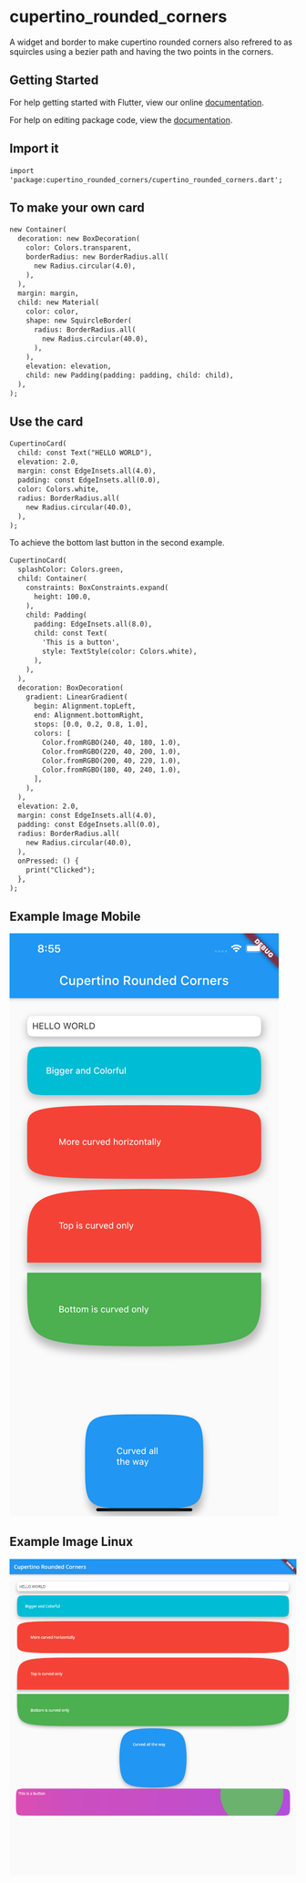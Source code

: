# cupertino_rounded_corners

A widget and border to make cupertino rounded corners also refrered to as squircles using a bezier path and having the two points in the corners.

## Getting Started

For help getting started with Flutter, view our online [documentation](https://flutter.io/).

For help on editing package code, view the [documentation](https://flutter.io/developing-packages/).



## Import it

```
import 'package:cupertino_rounded_corners/cupertino_rounded_corners.dart';
```

## To make your own card
```
new Container(
  decoration: new BoxDecoration(
    color: Colors.transparent,
    borderRadius: new BorderRadius.all(
      new Radius.circular(4.0),
    ),
  ),
  margin: margin,
  child: new Material(
    color: color,
    shape: new SquircleBorder(
      radius: BorderRadius.all(
        new Radius.circular(40.0),
      ),
    ),
    elevation: elevation,
    child: new Padding(padding: padding, child: child),
  ),
);
```

## Use the card
```
CupertinoCard(
  child: const Text("HELLO WORLD"),
  elevation: 2.0,
  margin: const EdgeInsets.all(4.0),
  padding: const EdgeInsets.all(0.0),
  color: Colors.white,
  radius: BorderRadius.all(
    new Radius.circular(40.0),
  ),
);
```

To achieve the bottom last button in the second example.
```
CupertinoCard(
  splashColor: Colors.green,
  child: Container(
    constraints: BoxConstraints.expand(
      height: 100.0,
    ),
    child: Padding(
      padding: EdgeInsets.all(8.0),
      child: const Text(
        'This is a button',
        style: TextStyle(color: Colors.white),
      ),
    ),
  ),
  decoration: BoxDecoration(
    gradient: LinearGradient(
      begin: Alignment.topLeft,
      end: Alignment.bottomRight,
      stops: [0.0, 0.2, 0.8, 1.0],
      colors: [
        Color.fromRGBO(240, 40, 180, 1.0),
        Color.fromRGBO(220, 40, 200, 1.0),
        Color.fromRGBO(200, 40, 220, 1.0),
        Color.fromRGBO(180, 40, 240, 1.0),
      ],
    ),
  ),
  elevation: 2.0,
  margin: const EdgeInsets.all(4.0),
  padding: const EdgeInsets.all(0.0),
  radius: BorderRadius.all(
    new Radius.circular(40.0),
  ),
  onPressed: () {
    print("Clicked");
  },
);
```

## Example Image Mobile
<!--![Alt text](screenshots/screenshot1.png?raw=true "Title")-->
![alt text](https://github.com/monksc/cupertino_rounded_corners/blob/master/screenshots/screenshot1.png?raw=true)

## Example Image Linux
<!--![Alt text](screenshots/screenshot1.png?raw=true "Title")-->
![alt text](https://github.com/monksc/cupertino_rounded_corners/blob/master/screenshots/screenshot2.png?raw=true)

